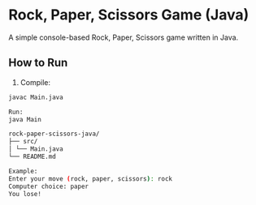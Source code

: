 # Rock, Paper, Scissors Game (Java)

A simple console-based Rock, Paper, Scissors game written in Java.

## How to Run

1. Compile:
```bash
javac Main.java

Run:
java Main

rock-paper-scissors-java/
├── src/
│ └── Main.java
└── README.md

Example:
Enter your move (rock, paper, scissors): rock
Computer choice: paper
You lose!




